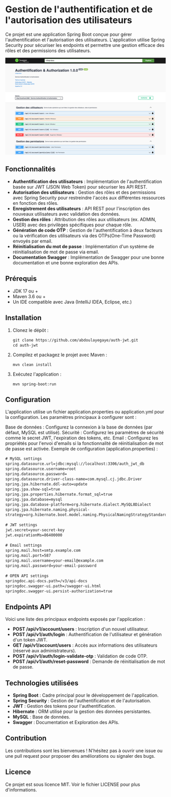 # Gestion de l'authentification et de l'autorisation des utilisateurs

Ce projet est une application Spring Boot conçue pour gérer l'authentification et l'autorisation des utilisateurs. 
L'application utilise Spring Security pour sécuriser les endpoints et permettre une gestion efficace des rôles et des permissions des utilisateurs.

![Logo de l'application](src/main/resources/static/assets/images/image.png)
## Fonctionnalités

- **Authentification des utilisateurs** : Implémentation de l'authentification basée sur JWT (JSON Web Token) pour sécuriser les API REST.
- **Autorisation des utilisateurs** : Gestion des rôles et des permissions avec Spring Security pour restreindre l'accès aux différentes ressources en fonction des rôles.
- **Enregistrement des utilisateurs** : API REST pour l'inscription des nouveaux utilisateurs avec validation des données.
- **Gestion des rôles** : Attribution des rôles aux utilisateurs (ex. ADMIN, USER) avec des privilèges spécifiques pour chaque rôle.
- **Génération de code OTP** : Gestion de l'authentification à deux facteurs ou la vérification des utilisateurs via des OTPs(One-Time Password) envoyés par email.
- **Réinitialisation du mot de passe** : Implémentation d'un système de réinitialisation de mot de passe via email.
- **Documentation Swagger** : Implémentation de Swagger pour une bonne documentation et une bonne exploration des APIs.

## Prérequis

- JDK 17 ou +
- Maven 3.6 ou +
- Un IDE compatible avec Java (IntelliJ IDEA, Eclipse, etc.)

## Installation

1. Clonez le dépôt :
   
       git clone https://github.com/abdoulayegaye/auth-jwt.git
       cd auth-jwt
   
2. Compilez et packagez le projet avec Maven :

       mvn clean install
   
3. Exécutez l'application :

       mvn spring-boot:run

   
## Configuration

L'application utilise un fichier application.properties ou application.yml pour la configuration. 
Les paramètres principaux à configurer sont :
    
Base de données : Configurez la connexion à la base de données (par défaut, MySQL est utilisé).
Sécurité : Configurez les paramètres de sécurité comme le secret JWT, l'expiration des tokens, etc.
Email : Configurez les propriétés pour l'envoi d'emails si la fonctionnalité de réinitialisation de mot de passe est activée.
Exemple de configuration (application.properties) :

    # MySQL settings
    spring.datasource.url=jdbc:mysql://localhost:3306/auth_jwt_db
    spring.datasource.username=root
    spring.datasource.password=
    spring.datasource.driver-class-name=com.mysql.cj.jdbc.Driver
    spring.jpa.hibernate.ddl-auto=update
    spring.jpa.show-sql=true
    spring.jpa.properties.hibernate.format_sql=true
    spring.jpa.database=mysql
    spring.jpa.database-platform=org.hibernate.dialect.MySQL8Dialect
    spring.jpa.hibernate.naming.physical-strategy=org.hibernate.boot.model.naming.PhysicalNamingStrategyStandardImpl

    # JWT settings
    jwt.secret=your-secret-key
    jwt.expirationMs=86400000

    # Email settings
    spring.mail.host=smtp.example.com
    spring.mail.port=587
    spring.mail.username=your-email@example.com
    spring.mail.password=your-email-password

    # OPEN API settings
    springdoc.api-docs.path=/v3/api-docs
    springdoc.swagger-ui.path=/swagger-ui.html
    springdoc.swagger-ui.persist-authorization=true


## Endpoints API

Voici une liste des principaux endpoints exposés par l'application :

- **POST /api/v1/account/users** : Inscription d'un nouvel utilisateur.
- **POST /api/v1/auth/login** : Authentification de l'utilisateur et génération d'un token JWT.
- **GET /api/v1/account/users** : Accès aux informations des utilisateurs (réservé aux administrateurs).
- **POST /api/v1/auth/login-validate-otp** : Validation de code OTP.
- **POST /api/v1/auth/reset-password** : Demande de réinitialisation de mot de passe.

## Technologies utilisées

- **Spring Boot** : Cadre principal pour le développement de l'application.
- **Spring Security** : Gestion de l'authentification et de l'autorisation.
- **JWT** : Gestion des tokens pour l'authentification.
- **Hibernate** : ORM utilisé pour la gestion des données persistantes.
- **MySQL** : Base de données.
- **Swagger** : Documentation et Exploration des APIs.
  
## Contribution

Les contributions sont les bienvenues ! N'hésitez pas à ouvrir une issue ou une pull request pour proposer des améliorations ou signaler des bugs.

## Licence

Ce projet est sous licence MIT. Voir le fichier LICENSE pour plus d'informations.
